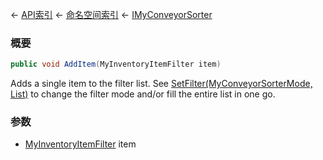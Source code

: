 ← [API索引](Api-Index) ← [命名空间索引](Namespace-Index) ← [IMyConveyorSorter](Sandbox.ModAPI.Ingame.IMyConveyorSorter)

### 概要

```csharp
public void AddItem(MyInventoryItemFilter item)
```

Adds a single item to the filter list. See [SetFilter(MyConveyorSorterMode, List<MyInventoryItemFilter>)](Sandbox.ModAPI.Ingame.IMyConveyorSorter.SetFilter) to change the filter mode and/or fill the entire list in one go.

### 参数

* [MyInventoryItemFilter](Sandbox.ModAPI.Ingame.MyInventoryItemFilter) item
